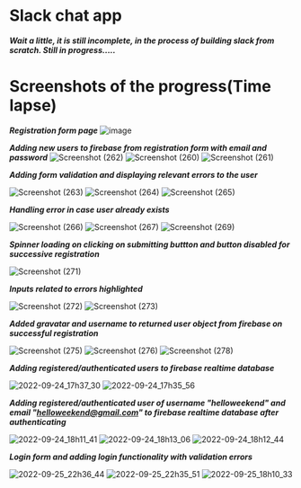 # Slack chat app

***Wait a little, it is still incomplete, in the process of building slack from scratch. Still in progress.....***


# Screenshots of the progress(Time lapse)
***Registration form page***
![image](https://user-images.githubusercontent.com/81863474/190839605-48ae551c-cf8c-490b-b155-da4b49e0860e.png)

***Adding new users to firebase from registration form with email and password***
![Screenshot (262)](https://user-images.githubusercontent.com/81863474/190865771-887e8a71-e6c2-4826-828f-d409f362edff.png)
![Screenshot (260)](https://user-images.githubusercontent.com/81863474/190865772-94a907e5-a929-4e3f-a875-d130765ade4f.png)
![Screenshot (261)](https://user-images.githubusercontent.com/81863474/190865774-991de563-371d-457d-a068-0fdd180e564f.png)

***Adding form validation and displaying relevant errors to the user***

![Screenshot (263)](https://user-images.githubusercontent.com/81863474/190886020-70d1e00a-6d24-40de-a44e-42bf12defeac.png)
![Screenshot (264)](https://user-images.githubusercontent.com/81863474/190886022-d892feb6-e084-4ec7-be47-014708169bd3.png)
![Screenshot (265)](https://user-images.githubusercontent.com/81863474/190886023-a171c6d5-b9b9-4883-aa3f-d77988fff413.png)

***Handling error in case user already exists***


![Screenshot (266)](https://user-images.githubusercontent.com/81863474/192078476-4e478ae7-fab5-4b8c-ad27-b07265e99bd9.png)
![Screenshot (267)](https://user-images.githubusercontent.com/81863474/192078477-79d28568-e9fe-4f71-95fa-131dd06553e2.png)
![Screenshot (269)](https://user-images.githubusercontent.com/81863474/192078570-4e6bb19c-6f89-4fec-af47-3d940a23ee4c.png)

***Spinner loading on clicking on submitting buttton and button disabled for successive registration***


![Screenshot (271)](https://user-images.githubusercontent.com/81863474/192078706-7ad83b0e-7b76-4ea7-9efc-208a00deaf82.png) 

***Inputs related to errors highlighted***


![Screenshot (272)](https://user-images.githubusercontent.com/81863474/192079590-cb1360e2-4f3f-495d-ac89-c8439ca8051b.png)
![Screenshot (273)](https://user-images.githubusercontent.com/81863474/192079793-4dcaca6d-d304-4b19-89f1-842d08e5b85f.png)

***Added gravatar and username to returned user object from firebase on successful registration***


![Screenshot (275)](https://user-images.githubusercontent.com/81863474/192081684-9ee3c5dc-feb8-4f8a-8686-5761dc85ecdf.png)
![Screenshot (276)](https://user-images.githubusercontent.com/81863474/192081685-8b610d9a-172e-44e7-958b-d13b0b913866.png)
![Screenshot (278)](https://user-images.githubusercontent.com/81863474/192081755-f7184595-c9cf-499b-94fe-9ffde16de20a.png)

***Adding registered/authenticated users to firebase realtime database***

![2022-09-24_17h37_30](https://user-images.githubusercontent.com/81863474/192097157-00c71b60-d48c-420d-a13f-3eed57835019.png)
![2022-09-24_17h35_56](https://user-images.githubusercontent.com/81863474/192098103-13d993be-f3b8-48de-8cbb-3ce62b15c1f0.png)


***Adding registered/authenticated user of username "helloweekend" and email "helloweekend@gmail.com" to firebase realtime database after authenticating***


![2022-09-24_18h11_41](https://user-images.githubusercontent.com/81863474/192098706-84dfbed3-0fe0-427d-912b-d0dbe369f579.png)
![2022-09-24_18h13_06](https://user-images.githubusercontent.com/81863474/192098708-9b83f73e-4473-48b1-9437-8c8b586d6e2a.png)
![2022-09-24_18h12_44](https://user-images.githubusercontent.com/81863474/192098718-1f8b07d1-52b0-4458-9a4d-d1ae8f02fbc5.png)

***Login form and adding login functionality with validation errors***


![2022-09-25_22h36_44](https://user-images.githubusercontent.com/81863474/192156088-b3076682-9b90-491e-b7ab-369cba3b86b2.png)
![2022-09-25_22h35_51](https://user-images.githubusercontent.com/81863474/192156092-a499fc4c-ab67-40e0-8a36-13b5be4bb201.png)
![2022-09-25_18h10_33](https://user-images.githubusercontent.com/81863474/192156107-72a5c791-7bb0-49e6-be4e-6eab2ac0318d.png)


